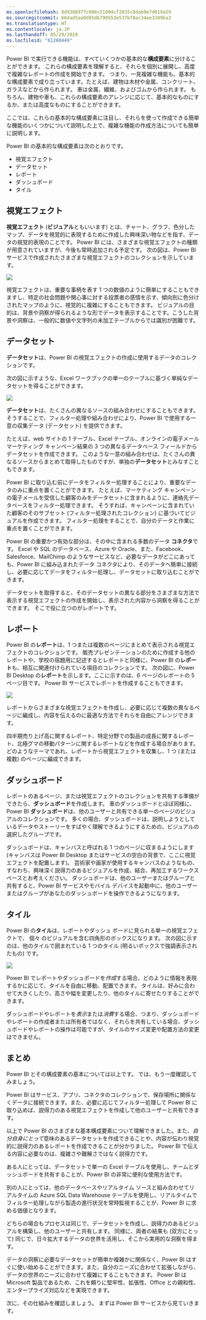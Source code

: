 ```yaml
---
ms.openlocfilehash: 8d9388977c088c51094cf2835c8dab9e7d019a59
ms.sourcegitcommit: 60dad5aa0d85db790553e537bf8ac34ee3289ba3
ms.translationtype: HT
ms.contentlocale: ja-JP
ms.lasthandoff: 05/29/2019
ms.locfileid: "61260449"
---
```

Power BI で実行できる機能は、すべていくつかの基本的な**構成要素**に分けることができます。 これらの構成要素を理解すると、それらを個別に展開し、高度で複雑なレポートの作成を開始できます。 つまり、一見複雑な機能も、基本的な構成要素で成り立っています。たとえば、建物は木材や金属、コンクリート、ガラスなどから作られます。 車は金属、繊維、およびゴムから作られます。 もちろん、建物や車も、これらの構成要素のアレンジに応じて、基本的なものにするか、または高度なものにすることができます。

ここでは、これらの基本的な構成要素に注目し、それらを使って作成できる簡単な機能のいくつかについて説明した上で、複雑な機能の作成方法についても簡単に説明します。

Power BI の基本的な構成要素は次のとおりです。

* 視覚エフェクト
* データセット
* レポート
* ダッシュボード
* タイル

## <a name="visualizations"></a>視覚エフェクト
**視覚エフェクト** (**ビジュアル**ともいいます) とは、チャート、グラフ、色分したマップ、データを視覚的に表現するために作成した興味深い物などを指す、データの視覚的表現のことです。 Power BI には、さまざまな視覚エフェクトの種類が用意されていますが、今後も常時追加される予定です。 次の図は、Power BI サービスで作成されたさまざまな視覚エフェクトのコレクションを示しています。

![](media/0-0b-building-blocks-power-bi/c0a0b_1.png)

視覚エフェクトは、重要な事柄を表す 1 つの数値のように簡単にすることもできますし、特定の社会問題や関心事に対する投票者の感情を示す、傾向別に色分けされたマップのように、視覚的に複雑にすることもできます。 ビジュアルの目的は、背景や洞察が得られるような形でデータを表示することです。こうした背景や洞察は、一般的に数値や文字列の未加工テーブルからでは識別が困難です。

## <a name="datasets"></a>データセット
**データセット**は、Power BI の視覚エフェクトの作成に使用するデータのコレクションです。

次の図に示すような、Excel ワークブックの単一のテーブルに基づく単純なデータセットを得ることができます。

![](media/0-0b-building-blocks-power-bi/c0a0b_2.png)

**データセット**は、たくさんの異なるソースの組み合わせにすることもできます。そうすることで、フィルター処理や組み合わせにより、Power BI で使用する一意の収集データ (データセット) を提供できます。

たとえば、web サイトの 1 テーブル、Excel テーブル、オンラインの電子メール マーケティング キャンペーン結果の 3 つの異なるデータベース フィールドからデータセットを作成できます。 このような一意の組み合わせは、たくさんの異なるソースからまとめて取得したものですが、単独の**データセット**とみなすこともできます。

Power BI に取り込む前にデータをフィルター処理することにより、重要なデータのみに重点を置くことができます。 たとえば、マーケティング キャンペーンの電子メールを受信した顧客のみをデータセットに含まれるように、連絡先データベースをフィルター処理できます。 そうすれば、キャンペーンに含まれていた顧客のそのサブセット (フィルター処理されたコレクション) に基づいてビジュアルを作成できます。 フィルター処理をすることで、自分のデータと作業に重点を置くことができます。

Power BI の重要かつ有効な部分は、その中に含まれる多数のデータ **コネクタ**です。 Excel や SQL のデータベース、Azure や Oracle、また、Facebook、Salesforce、MailChimp のようなサービスなど、必要なデータがどこにあっても、Power BI に組み込まれたデータ コネクタにより、そのデータへ簡単に接続し、必要に応じてデータをフィルター処理し、データセットに取り込むことができます。

データセットを取得すると、そのデータセットの異なる部分をさまざまな方法で表示する視覚エフェクトの作成を開始し、表示された内容から洞察を得ることができます。 そこで役に立つのがレポートです。

## <a name="reports"></a>レポート
Power BI の**レポート**は、1 つまたは複数のページにまとめて表示される視覚エフェクトのコレクションです。 販売プレゼンテーションのために作成する他のレポートや、学校の宿題用に記述するとレポートと同様に、Power BI の**レポート**も、相互に関連付けられている項目のコレクションです。 次の図に、Power BI Desktop の**レポート**を示します。ここに示すのは、6 ページのレポートの 5 ページ目です。 Power BI サービスでレポートを作成することもできます。

![](media/0-0b-building-blocks-power-bi/c0a0b_3.png)

レポートからさまざまな視覚エフェクトを作成し、必要に応じて複数の異なるページに編成し、内容を伝えるのに最適な方法でそれらを自由にアレンジできます。

四半期売り上げ高に関するレポート、特定分野での製品の成長に関するレポート、北極グマの移動パターンに関するレポートなどを作成する場合があります。 どのようなテーマであれ、レポートから視覚エフェクトを収集し、1 つ (または複数) のページに編成できます。

## <a name="dashboards"></a>ダッシュボード
レポートのあるページ、または視覚エフェクトのコレクションを共有する準備ができたら、**ダッシュボード**を作成します。 車のダッシュボードとほぼ同様に、Power BI **ダッシュボード**は、他のユーザーと共有できる単一のページのビジュアルのコレクションです。 多くの場合、ダッシュボードは、説明しようとしているデータやストーリーをすばやく理解できるようにするための、ビジュアルの選択したグループです。

ダッシュボードは、キャンバスと呼ばれる 1 つのページに収まるようにします (キャンバスは Power BI Desktop またはサービスの空白の背景で、ここに視覚エフェクトを配置します)。 芸術家や画家が使用するキャンバスのようなもの、すなわち、興味深く説得力のあるビジュアルを作成、結合、再加工するワークスペースとお考えください。
ダッシュボードは、他のユーザーまたはグループと共有すると、Power BI サービスやモバイル デバイスを起動中に、他のユーザーまたはグループがあなたのダッシュボードを操作できるようになります。

## <a name="tiles"></a>タイル
Power BI の**タイル**は、レポートやダッシュ ボードに見られる単一の視覚エフェクトで、 個々 のビジュアルを含む四角形のボックスになります。 次の図に示すのは、他のタイルで囲まれている 1 つのタイル (明るいボックスで強調表示されたもの) です。

![](media/0-0b-building-blocks-power-bi/c0a0b_4.png)

Power BI でレポートやダッシュボードを*作成*する場合、どのように情報を表現するかに応じて、タイルを自由に移動、配置できます。 タイルは、好みに合わせて大きくしたり、高さや幅を変更したり、他のタイルに寄せたりすることができます。

ダッシュボードやレポートを*表示*または*消費*する場合、つまり、ダッシュボードやレポートの作成者または所有者ではなく、それらを共有している場合、ダッシュボードやレポートの操作は可能ですが、タイルのサイズ変更や配置方法の変更はできません。

## <a name="all-together-now"></a>まとめ
Power BI とその構成要素の基本については以上です。 では、もう一度確認してみましょう。

Power BI はサービス、アプリ、コネクタのコレクションで、保存場所に関係なくデータに接続できます。また、必要に応じてフィルター処理して Power BI に取り込めば、説得力のある視覚エフェクトを作成して他のユーザーと共有できます。  

以上で Power BI のさまざまな基本構成要素について理解できました。また、*自分自身にとって*意味のあるデータセットを作成できることや、内容が伝わり視覚的に説得力のあるレポートを作成できることが分かりました。 Power BI で伝える内容に必要なのは、複雑さや難解さではなく説得力です。

ある人にとっては、データセットで単一の Excel テーブルを使用し、チームとダッシュボードを共有することが、Power BI の非常に便利な使用方法です。

別の人にとっては、他のデータベースやリアルタイム ソースと組み合わせてリアルタイムの Azure SQL Data Warehouse テーブルを使用し、リアルタイムでフィルター処理しながら製造の進行状況を常時監視することが、Power BI に求める価値となります。

どちらの場合もプロセスは同じで、データセットを作成し、説得力のあるビジュアルを構築し、他のユーザーと共有します。 同様に、両者の結果も (双方にとって) 同じで、日々拡大するデータの世界を活用し、そこから実用的な洞察を得ます。

データの洞察に必要なデータセットが簡単か複雑かに関係なく、Power BI はすぐに使い始めることができます。また、自分のニーズに合わせて拡張しながら、データの世界のニーズに合わせて複雑にすることもできます。 Power BI は Microsoft 製品であるため、これを頼りに堅牢性、拡張性、Office との親和性、エンタープライズ対応などを実現できます。

次に、その仕組みを確認しましょう。 まずは Power BI サービスから見ていきます。

